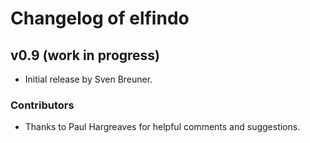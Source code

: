 # Changelog of elfindo

## v0.9 (work in progress)
* Initial release by Sven Breuner.

### Contributors
* Thanks to Paul Hargreaves for helpful comments and suggestions.